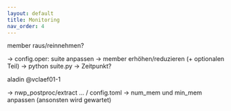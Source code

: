 ```yaml
---
layout: default
title: Monitoring
nav_order: 4
---
```



member raus/reinnehmen?

   -> config.oper:  suite anpassen
   -> member erhöhen/reduzieren (+ optionalen Teil)
   -> python suite.py
   -> Zeitpunkt?

aladin @vclaef01-1

-> nwp_postproc/extract ... / config.toml
-> num_mem und min_mem anpassen (ansonsten wird gewartet)





